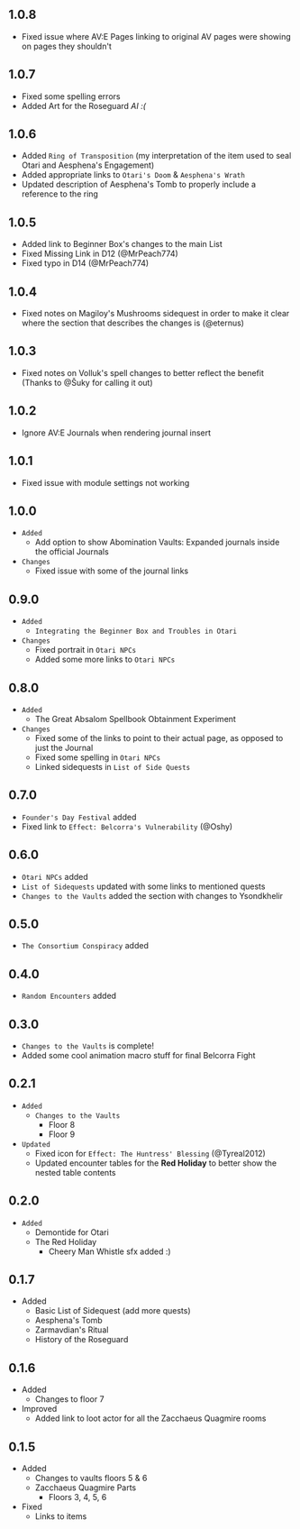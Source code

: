 ## 1.0.8

- Fixed issue where AV:E Pages linking to original AV pages were showing on pages they shouldn't

## 1.0.7

- Fixed some spelling errors
- Added Art for the Roseguard _AI :(_

## 1.0.6

- Added `Ring of Transposition` (my interpretation of the item used to seal Otari and Aesphena's Engagement)
- Added appropriate links to `Otari's Doom` & `Aesphena's Wrath`
- Updated description of Aesphena's Tomb to properly include a reference to the ring

## 1.0.5

- Added link to Beginner Box's changes to the main List
- Fixed Missing Link in D12 (@MrPeach774)
- Fixed typo in D14 (@MrPeach774)

## 1.0.4

- Fixed notes on Magiloy's Mushrooms sidequest in order to make it clear where the section that describes the changes is (@eternus)

## 1.0.3

- Fixed notes on Volluk's spell changes to better reflect the benefit (Thanks to @Šuky for calling it out)

## 1.0.2

- Ignore AV:E Journals when rendering journal insert

## 1.0.1

- Fixed issue with module settings not working

## 1.0.0

- `Added`
  - Add option to show Abomination Vaults: Expanded journals inside the official Journals
- `Changes`
  - Fixed issue with some of the journal links

## 0.9.0

- `Added`
  - `Integrating the Beginner Box and Troubles in Otari`
- `Changes`
  - Fixed portrait in `Otari NPCs`
  - Added some more links to `Otari NPCs`

## 0.8.0

- `Added`
  - The Great Absalom Spellbook Obtainment Experiment
- `Changes`
  - Fixed some of the links to point to their actual page, as opposed to just the Journal
  - Fixed some spelling in `Otari NPCs`
  - Linked sidequests in `List of Side Quests`

## 0.7.0

- `Founder's Day Festival` added
- Fixed link to `Effect: Belcorra's Vulnerability` (@Oshy)

## 0.6.0

- `Otari NPCs` added
- `List of Sidequests` updated with some links to mentioned quests
- `Changes to the Vaults` added the section with changes to Ysondkhelir

## 0.5.0

- `The Consortium Conspiracy` added

## 0.4.0

- `Random Encounters` added

## 0.3.0

- `Changes to the Vaults` is complete!
- Added some cool animation macro stuff for final Belcorra Fight

## 0.2.1

- `Added`
  - `Changes to the Vaults`
    - Floor 8
    - Floor 9
- `Updated`
  - Fixed icon for `Effect: The Huntress' Blessing` (@Tyreal2012)
  - Updated encounter tables for the **Red Holiday** to better show the nested table contents

## 0.2.0

- `Added`
  - Demontide for Otari
  - The Red Holiday
    - Cheery Man Whistle sfx added :)

## 0.1.7

- Added
  - Basic List of Sidequest (add more quests)
  - Aesphena's Tomb
  - Zarmavdian's Ritual
  - History of the Roseguard

## 0.1.6

- Added
  - Changes to floor 7
- Improved
  - Added link to loot actor for all the Zacchaeus Quagmire rooms

## 0.1.5

- Added
  - Changes to vaults floors 5 & 6
  - Zacchaeus Quagmire Parts
    - Floors 3, 4, 5, 6
- Fixed
  - Links to items
